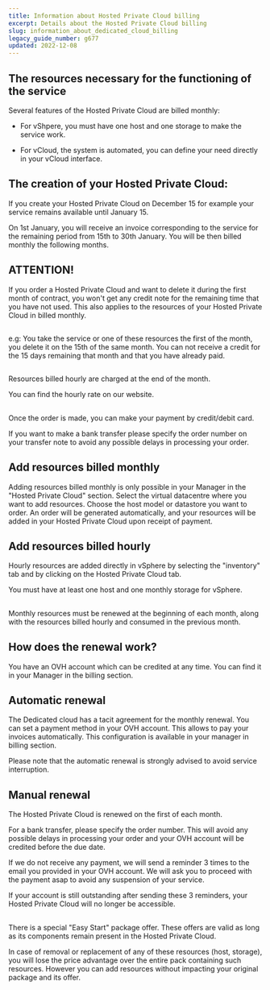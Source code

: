 ```yaml
---
title: Information about Hosted Private Cloud billing
excerpt: Details about the Hosted Private Cloud billing
slug: information_about_dedicated_cloud_billing
legacy_guide_number: g677
updated: 2022-12-08
---
```



## 


## The resources necessary for the functioning of the service
Several features of the Hosted Private Cloud are billed monthly: 


- For vShpere, you must have one host and one storage to make the service work. 

- For vCloud, the system is automated, you can define your need directly in your vCloud interface.




## The creation of your Hosted Private Cloud:
If you create your Hosted Private Cloud on December 15 for example your service remains available until January 15.

On 1st January, you will receive an invoice corresponding to the service for the remaining period from 15th to 30th January. You will be then billed monthly the following months.

## ATTENTION!
If you order a Hosted Private Cloud and want to delete it during the first month of contract, you won't get any credit note for the remaining time that you have not used. 
This also applies to the resources of your Hosted Private Cloud in billed monthly.


## 
e.g: You take the service or one of these resources the first of the month, you delete it on the 15th of the same month. You can not receive a credit for the 15 days remaining that month and that you have already paid.


## 
Resources billed hourly are charged at the end of the month.

You can find the hourly rate on our website.


## 
Once the order is made, you can make your payment by credit/debit card.

If you want to make a bank transfer please specify the order number on your transfer note to avoid any possible delays in processing your order.


## Add resources billed monthly
Adding resources billed monthly is only possible in your Manager in the "Hosted Private Cloud" section.
Select the virtual datacentre where you want to add resources. Choose the host model or datastore you want to order. An order will be generated automatically, and your resources will be added in your Hosted Private Cloud upon receipt of payment.


## Add resources billed hourly
Hourly resources are added directly in vSphere by selecting the "inventory" tab and by clicking on the Hosted Private Cloud tab.

You must have at least one host and one monthly storage for vSphere.


## 
Monthly resources must be renewed at the beginning of each month, along with the resources billed hourly and  consumed in the previous month.


## How does the renewal work?
You have an OVH account which can be credited at any time.
You can find it in your Manager in the billing section.


## Automatic renewal
The Dedicated cloud has a tacit agreement for the monthly renewal. You can set a payment method in your OVH account. 
This allows to pay your invoices automatically. 
This configuration is available in your manager in billing section.

Please note that the automatic renewal is strongly advised to avoid service interruption.


## Manual renewal
The Hosted Private Cloud is renewed on the first of each month.

For a bank transfer, please specify the order number. This will avoid any possible delays in processing your order and your OVH account will be credited before the due date.

If we do not receive any payment, we will send a reminder 3 times to the email you provided in your OVH account. We will ask you to proceed with the payment asap to avoid any suspension of your service.  

If your account is still outstanding after sending these 3 reminders, your Hosted Private Cloud will no longer be accessible.


## 
There is a special "Easy Start" package offer.
These offers are valid as long as its components remain present in the Hosted Private Cloud.

In case of removal or replacement of any of these resources (host, storage), you will lose the price advantage over the entire pack containing such resources. However you can add resources without impacting your original package and its offer.

